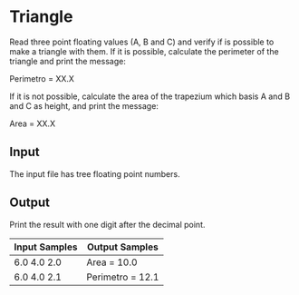 # Triangle
Read three point floating values (A, B and C) and verify if is possible to make a triangle with them. If it is possible, calculate the perimeter of the triangle and print the message:

Perimetro = XX.X

If it is not possible, calculate the area of the trapezium which basis A and B and C as height, and print the message:

Area = XX.X

## Input
The input file has tree floating point numbers.

## Output
Print the result with one digit after the decimal point.

| Input Samples |  Output Samples  |
|---------------|------------------|
| 6.0 4.0 2.0   | Area = 10.0      |
| 6.0 4.0 2.1   | Perimetro = 12.1 |